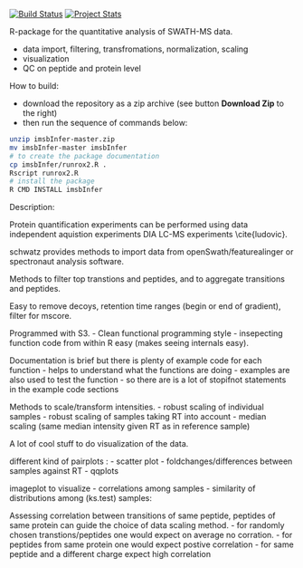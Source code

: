 [![Build Status](https://travis-ci.org/wolski/imsbInfer.svg?branch=master)](https://travis-ci.org/wolski/imsbInfer)
[![Project Stats](https://www.ohloh.net/p/imsbInfer/widgets/project_thin_badge.gif)](https://www.ohloh.net/p/imsbInfer)

R-package for the quantitative analysis of SWATH-MS data.

- data import, filtering, transfromations, normalization,  scaling
- visualization
- QC on peptide and protein level

How to build:

- download the repository as a zip archive (see button __Download Zip__ to the right)
- then run the sequence of commands below:

```sh
unzip imsbInfer-master.zip
mv imsbInfer-master imsbInfer
# to create the package documentation 
cp imsbInfer/runrox2.R .
Rscript runrox2.R 
# install the package
R CMD INSTALL imsbInfer
```

Description:

Protein quantification experiments can be performed using data independent aquistion experiments DIA LC-MS experiments \cite{ludovic}.

schwatz provides methods to import data from openSwath/featurealinger or spectronaut analysis software.

Methods to filter top transtions and peptides,  and to aggregate transitions and peptides.

Easy to remove decoys, retention time ranges (begin or end of gradient), filter for mscore.

Programmed with S3. 
    - Clean functional programming style
    - insepecting function code from within R easy (makes seeing internals easy).


Documentation is brief but there is plenty of example code for each function 
    - helps to understand what the functions are doing
    - examples are also used to test the function - so there are is a lot of stopifnot statements in the example code sections


Methods to scale/transform intensities.
    - robust scaling of individual samples
    - robust scaling of samples taking RT into account
    - median scaling (same median intensity given RT as in reference sample)

A lot of cool stuff to do visualization of the data.

different kind of pairplots : 
    - scatter plot
    - foldchanges/differences between samples against RT
    - qqplots

imageplot to visualize 
    - correlations among samples
    - similarity of distributions among (ks.test) samples:


Assessing correlation between transitions of same peptide, peptides of same protein
can guide the choice of data scaling method.
    - for randomly chosen transtions/peptides one would expect on average no corration.
    - for peptides from same protein one would expect postive correlation
    - for same peptide and a different charge expect high correlation

